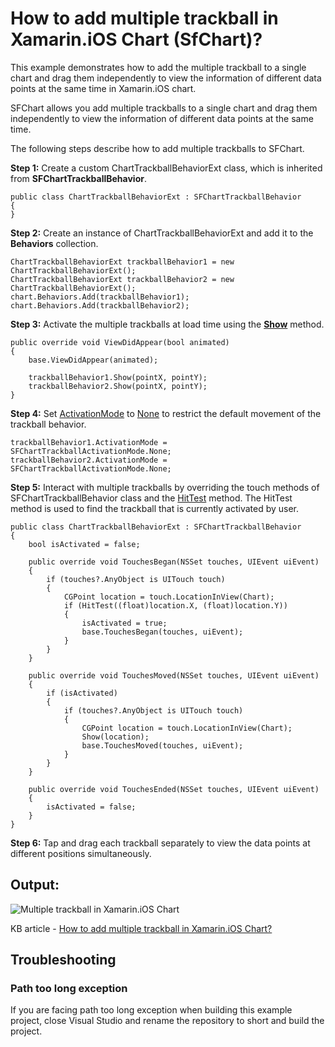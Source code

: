 # How to add multiple trackball in Xamarin.iOS Chart (SfChart)?

This example demonstrates how to add the multiple trackball to a single chart and drag them independently to view the information of different data points at the same time in Xamarin.iOS chart.

SFChart allows you add multiple trackballs to a single chart and drag them independently to view the information of different data points at the same time.

The following steps describe how to add multiple trackballs to SFChart.

**Step 1:** Create a custom ChartTrackballBehaviorExt class, which is inherited from **SFChartTrackballBehavior**.
```
public class ChartTrackballBehaviorExt : SFChartTrackballBehavior
{
}
```

**Step 2:** Create an instance of ChartTrackballBehaviorExt and add it to the **Behaviors** collection.
```
ChartTrackballBehaviorExt trackballBehavior1 = new ChartTrackballBehaviorExt();
ChartTrackballBehaviorExt trackballBehavior2 = new ChartTrackballBehaviorExt();
chart.Behaviors.Add(trackballBehavior1);
chart.Behaviors.Add(trackballBehavior2);
```

**Step 3:** Activate the multiple trackballs at load time using the **[Show](https://help.syncfusion.com/cr/xamarin-ios/Syncfusion.SfChart.iOS.SFChartTrackballBehavior.html#Syncfusion_SfChart_iOS_SFChartTrackballBehavior_Show_CoreGraphics_CGPoint_)** method.
```
public override void ViewDidAppear(bool animated)
{
    base.ViewDidAppear(animated);
 
    trackballBehavior1.Show(pointX, pointY);
    trackballBehavior2.Show(pointX, pointY);
}
```

**Step 4:** Set [ActivationMode](https://help.syncfusion.com/cr/xamarin-ios/Syncfusion.SfChart.iOS.SFChartTrackballBehavior.html#Syncfusion_SfChart_iOS_SFChartTrackballBehavior_ActivationMode) to [None](https://help.syncfusion.com/cr/Syncfusion.SfChart.iOS.SFChartTrackballActivationMode.html) to restrict the default movement of the trackball behavior.
```
trackballBehavior1.ActivationMode = SFChartTrackballActivationMode.None;
trackballBehavior2.ActivationMode = SFChartTrackballActivationMode.None;
```

**Step 5:** Interact with multiple trackballs by overriding the touch methods of SFChartTrackballBehavior class and the [HitTest](https://help.syncfusion.com/cr/xamarin-ios/Syncfusion.SfChart.iOS.SFChartTrackballBehavior.html#Syncfusion_SfChart_iOS_SFChartTrackballBehavior_HitTest_System_Single_System_Single_) method. The HitTest method is used to find the trackball that is currently activated by user.
```
public class ChartTrackballBehaviorExt : SFChartTrackballBehavior
{
    bool isActivated = false;
 
    public override void TouchesBegan(NSSet touches, UIEvent uiEvent)
    {
        if (touches?.AnyObject is UITouch touch)
        {
            CGPoint location = touch.LocationInView(Chart);
            if (HitTest((float)location.X, (float)location.Y))
            {
                isActivated = true;
                base.TouchesBegan(touches, uiEvent);
            }
        }
    }
 
    public override void TouchesMoved(NSSet touches, UIEvent uiEvent)
    {
        if (isActivated)
        {
            if (touches?.AnyObject is UITouch touch)
            {
                CGPoint location = touch.LocationInView(Chart);
                Show(location);
                base.TouchesMoved(touches, uiEvent);
            }
        }
    }
 
    public override void TouchesEnded(NSSet touches, UIEvent uiEvent)
    {
        isActivated = false;
    }
}
```

**Step 6:** Tap and drag each trackball separately to view the data points at different positions simultaneously.

## Output:

![Multiple trackball in Xamarin.iOS Chart](https://user-images.githubusercontent.com/53489303/200624559-4d790a1d-35fb-4aa6-b977-028186b2b56c.gif)

KB article - [How to add multiple trackball in Xamarin.iOS Chart?](https://www.syncfusion.com/kb/10839/how-to-add-multiple-trackball-in-xamarin-ios-chart)

## <a name="troubleshooting"></a>Troubleshooting ##
### Path too long exception
If you are facing path too long exception when building this example project, close Visual Studio and rename the repository to short and build the project.
